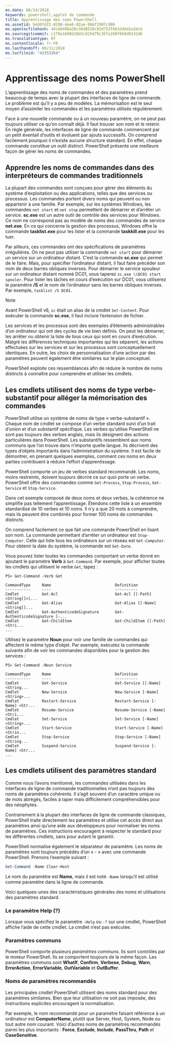 ```yaml
---
ms.date: 08/24/2018
keywords: powershell,applet de commande
title: Apprentissage des noms PowerShell
ms.assetid: b4d0fd22-8298-4ee6-82ae-9b6f2907c986
ms.openlocfilehash: 44c66488a20c38d8528c92d753f6b32dda5a2dcb
ms.sourcegitcommit: c170a1608d20d3c925d79c35fa208f650d014146
ms.translationtype: HT
ms.contentlocale: fr-FR
ms.lasthandoff: 08/31/2018
ms.locfileid: "43353264"
---
```

# <a name="learning-powershell-names"></a>Apprentissage des noms PowerShell

L’apprentissage des noms de commandes et des paramètres prend beaucoup de temps avec la plupart des interfaces de ligne de commande. Le problème est qu’il y a peu de modèles. La mémorisation est le seul moyen d’assimiler les commandes et les paramètres utilisés régulièrement.

Face à une nouvelle commande ou à un nouveau paramètre, on ne peut pas toujours utiliser ce qu’on connaît déjà. Il faut trouver son nom et le retenir. En règle générale, les interfaces de ligne de commande commencent par un petit éventail d’outils et évoluent par ajouts successifs. On comprend facilement pourquoi il n’existe aucune structure standard.
En effet, chaque commande constitue un outil distinct. PowerShell présente une meilleure façon de gérer les noms de commandes.

## <a name="learning-command-names-in-traditional-shells"></a>Apprendre les noms de commandes dans des interpréteurs de commandes traditionnels

La plupart des commandes sont conçues pour gérer des éléments du système d’exploitation ou des applications, telles que des services ou processus. Les commandes portent divers noms qui peuvent ou non appartenir à une famille. Par exemple, sur les systèmes Windows, les commandes `net start` et `net stop` permettent de démarrer et d’arrêter un service. **sc.exe** est un autre outil de contrôle des services pour Windows. Ce nom ne correspond pas au modèle de noms des commandes de service **net.exe**. En ce qui concerne la gestion des processus, Windows offre la commande **tasklist.exe** pour les lister et la commande **taskkill.exe** pour les tuer.

Par ailleurs, ces commandes ont des spécifications de paramètres irrégulières. On ne peut pas utiliser la commande `net start` pour démarrer un service sur un ordinateur distant. C’est la commande **sc.exe** qui permet de le faire. Mais, pour spécifier l’ordinateur distant, il faut faire précéder son nom de deux barres obliques inverses. Pour démarrer le service spouleur sur un ordinateur distant nommé DC01, vous taperez `sc.exe \\DC01 start spooler`.
Pour lister les tâches en cours d’exécution sur DC01, vous utiliserez le paramètre **/S** et le nom de l’ordinateur sans les barres obliques inverses. Par exemple, `tasklist /S DC01`.

> [!NOTE]
> Avant PowerShell v6, `sc` était un alias de la cmdlet `Set-Content`. Pour exécuter la commande **sc.exe**, il faut inclure l’extension de fichier.

Les services et les processus sont des exemples d’éléments administrables d’un ordinateur qui ont des cycles de vie bien définis. On peut les démarrer, les arrêter ou obtenir la liste de tous ceux qui sont en cours d’exécution. Malgré les différences techniques importantes qui les séparent, les actions effectuées sur les services et sur les processus sont conceptuellement identiques. En outre, les choix de personnalisation d’une action par des paramètres peuvent également être similaires sur le plan conceptuel.

PowerShell exploite ces ressemblances afin de réduire le nombre de noms distincts à connaître pour comprendre et utiliser les cmdlets.

## <a name="cmdlets-use-verb-noun-names-to-reduce-command-memorization"></a>Les cmdlets utilisent des noms de type verbe-substantif pour alléger la mémorisation des commandes

PowerShell utilise un système de noms de type « verbe-substantif ». Chaque nom de cmdlet se compose d’un verbe standard suivi d’un trait d’union et d’un substantif spécifique. Les verbes qu’utilise PowerShell ne sont pas toujours des verbes anglais, mais ils désignent des actions particulières dans PowerShell. Les substantifs ressemblent aux noms communs que l’on trouve dans n’importe quelle langue. Ils décrivent des types d’objets importants dans l’administration du système. Il est facile de démontrer, en prenant quelques exemples, comment ces noms en deux parties contribuent à réduire l’effort d’apprentissage.

PowerShell comporte un jeu de verbes standard recommandé. Les noms, moins restreints, doivent toujours décrire ce sur quoi porte un verbe. PowerShell offre des commandes comme `Get-Process`, `Stop-Process`, `Get-Service` et `Stop-Service`.

Dans cet exemple composé de deux noms et deux verbes, la cohérence ne simplifie pas tellement l’apprentissage. Étendons cette liste à un ensemble standardisé de 10 verbes et 10 noms. Il n’y a que 20 mots à comprendre,
mais ils peuvent être combinés pour former 100 noms de commandes distincts.

On comprend facilement ce que fait une commande PowerShell en lisant son nom. La commande permettant d’arrêter un ordinateur est `Stop-Computer`. Celle qui liste tous les ordinateurs sur un réseau est `Get-Computer`. Pour obtenir la date du système, la commande est `Get-Date`.

Vous pouvez lister toutes les commandes comportant un verbe donné en ajoutant le paramètre **Verb** à `Get-Command`. Par exemple, pour afficher toutes les cmdlets qui utilisent le verbe `Get`, tapez :

```
PS> Get-Command -Verb Get

CommandType     Name                            Definition
-----------     ----                            ----------
Cmdlet          Get-Acl                         Get-Acl [[-Path] <String[]>]...
Cmdlet          Get-Alias                       Get-Alias [[-Name] <String[]...
Cmdlet          Get-AuthenticodeSignature       Get-AuthenticodeSignature [-...
Cmdlet          Get-ChildItem                   Get-ChildItem [[-Path] <Stri...
...
```

Utilisez le paramètre **Noun** pour voir une famille de commandes qui affectent le même type d’objet. Par exemple, exécutez la commande suivante afin de voir les commandes disponibles pour la gestion des services :

```
PS> Get-Command -Noun Service

CommandType     Name                            Definition
-----------     ----                            ----------
Cmdlet          Get-Service                     Get-Service [[-Name] <String...
Cmdlet          New-Service                     New-Service [-Name] <String>...
Cmdlet          Restart-Service                 Restart-Service [-Name] <Str...
Cmdlet          Resume-Service                  Resume-Service [-Name] <Stri...
Cmdlet          Set-Service                     Set-Service [-Name] <String>...
Cmdlet          Start-Service                   Start-Service [-Name] <Strin...
Cmdlet          Stop-Service                    Stop-Service [-Name] <String...
Cmdlet          Suspend-Service                 Suspend-Service [-Name] <Str...
...
```

## <a name="cmdlets-use-standard-parameters"></a>Les cmdlets utilisent des paramètres standard

Comme nous l’avons mentionné, les commandes utilisées dans les interfaces de ligne de commande traditionnelles n’ont pas toujours des noms de paramètres cohérents. Il s’agit souvent d’un caractère unique ou de mots abrégés, faciles à taper mais difficilement compréhensibles pour des néophytes.

Contrairement à la plupart des interfaces de ligne de commande classiques, PowerShell traite directement les paramètres et utilise cet accès direct aux paramètres ainsi qu’une aide aux développeurs pour normaliser les noms de paramètres. Ces instructions encouragent à respecter le standard pour les différentes cmdlets, sans pour autant le garantir.

PowerShell normalise également le séparateur de paramètre. Les noms de paramètres sont toujours précédés d’un « - » avec une commande PowerShell. Prenons l’exemple suivant :

```powershell
Get-Command -Name Clear-Host
```

Le nom du paramètre est **Name**, mais il est noté `-Name` lorsqu’il est utilisé comme paramètre dans la ligne de commande.

Voici quelques-unes des caractéristiques générales des noms et utilisations des paramètres standard.

### <a name="the-help-parameter-"></a>Le paramètre Help (?)

Lorsque vous spécifiez le paramètre `-Help` ou `-?` sur une cmdlet, PowerShell affiche l’aide de cette cmdlet. La cmdlet n’est pas exécutée.

### <a name="common-parameters"></a>Paramètres communs

PowerShell comporte plusieurs *paramètres communs*. Ils sont contrôlés par le moteur PowerShell. Ils se comportent toujours de la même façon. Les paramètres communs sont **WhatIf**, **Confirm**, **Verbose**, **Debug**, **Warn**, **ErrorAction**, **ErrorVariable**, **OutVariable** et **OutBuffer**.

### <a name="recommended-parameter-names"></a>Noms de paramètres recommandés

Les principales cmdlet PowerShell utilisent des noms standard pour des paramètres similaires. Bien que leur utilisation ne soit pas imposée, des instructions explicites encouragent la normalisation.

Par exemple, le nom recommandé pour un paramètre faisant référence à un ordinateur est **ComputerName**, plutôt que Server, Host, System, Node ou tout autre nom courant. Voici d’autres noms de paramètres recommandés parmi les plus importants : **Force**, **Exclude**, **Include**, **PassThru**, **Path** et **CaseSensitive**.